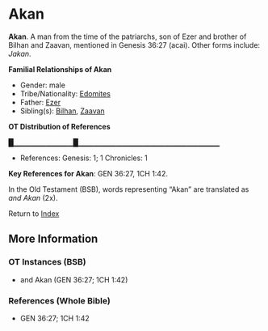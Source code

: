 # Akan
**Akan**. 
A man from the time of the patriarchs, son of Ezer and brother of Bilhan and Zaavan, mentioned in Genesis 36:27 (acai). 
Other forms include: 
*Jakan*. 




**Familial Relationships of Akan**


* Gender: male
* Tribe/Nationality: [Edomites](../../../groups/md/acai/Edom.md)
* Father: [Ezer](Ezer.md)
* Sibling(s): [Bilhan](Bilhan.md), [Zaavan](Zaavan.md)


**OT Distribution of References**

█▁▁▁▁▁▁▁▁▁▁▁█▁▁▁▁▁▁▁▁▁▁▁▁▁▁▁▁▁▁▁▁▁▁▁▁▁▁
* References: Genesis: 1; 1 Chronicles: 1



**Key References for Akan**: 
GEN 36:27, 1CH 1:42. 


In the Old Testament (BSB), words representing “Akan” are translated as 
*and Akan* (2x). 




Return to [Index](00-Index.md)

## More Information

### OT Instances (BSB)

* and Akan (GEN 36:27; 1CH 1:42)



### References (Whole Bible)

* GEN 36:27; 1CH 1:42




